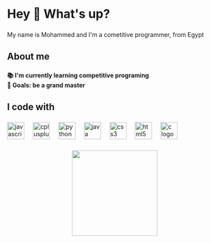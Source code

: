 <h1 align="left">Hey 👋 What's up?</h1>

###

<p align="left">My name is  Mohammed and I'm a cometitive programmer, from Egypt</p>

###

<h2 align="left">About me</h2>

###

<h4 align="left">📚 I'm currently learning competitive programing<br>🎯 Goals: be a grand master</h4>

###

<h2 align="left">I code with</h2>

###

<div align="left">
  <img src="https://cdn.jsdelivr.net/gh/devicons/devicon/icons/javascript/javascript-original.svg" height="40" alt="javascript logo"  />
  <img width="12" />
  <img src="https://cdn.jsdelivr.net/gh/devicons/devicon/icons/cplusplus/cplusplus-original.svg" height="40" alt="cplusplus logo"  />
  <img width="12" />
  <img src="https://cdn.jsdelivr.net/gh/devicons/devicon/icons/python/python-original.svg" height="40" alt="python logo"  />
  <img width="12" />
  <img src="https://cdn.jsdelivr.net/gh/devicons/devicon/icons/java/java-original.svg" height="40" alt="java logo"  />
  <img width="12" />
  <img src="https://cdn.jsdelivr.net/gh/devicons/devicon/icons/css3/css3-original.svg" height="40" alt="css3 logo"  />
  <img width="12" />
  <img src="https://cdn.jsdelivr.net/gh/devicons/devicon/icons/html5/html5-original.svg" height="40" alt="html5 logo"  />
  <img width="12" />
  <img src="https://cdn.jsdelivr.net/gh/devicons/devicon/icons/c/c-original.svg" height="40" alt="c logo"  />
</div>

###

<div align="center">
  <img height="200" src="https://assets-us-01.kc-usercontent.com/7beb5311-75a4-0049-50f5-8f58fd55aba7/7a1ab39f-e032-47b9-aaa9-ab06f301ac80/Article_59.jpeg"  />
</div>

###
